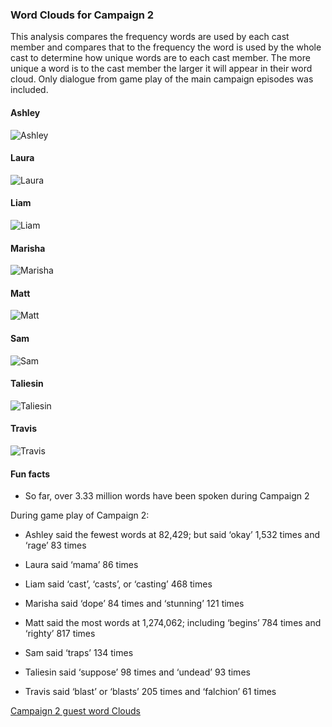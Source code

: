 
### Word Clouds for Campaign 2

This analysis compares the frequency words are used by each cast member
and compares that to the frequency the word is used by the whole cast to
determine how unique words are to each cast member. The more unique a
word is to the cast member the larger it will appear in their word
cloud. Only dialogue from game play of the main campaign episodes was
included.

#### Ashley

![Ashley](../plots/wordClouds/C2/C2ASHLEY.png)

#### Laura

![Laura](../plots/wordClouds/C2/C2LAURA.png)

#### Liam

![Liam](../plots/wordClouds/C2/C2LIAM.png)

#### Marisha

![Marisha](../plots/wordClouds/C2/C2MARISHA.png)

#### Matt

![Matt](../plots/wordClouds/C2/C2MATT.png)

#### Sam

![Sam](../plots/wordClouds/C2/C2SAM.png)

#### Taliesin

![Taliesin](../plots/wordClouds/C2/C2TALIESIN.png)

#### Travis

![Travis](../plots/wordClouds/C2/C2TRAVIS.png)

#### Fun facts

-   So far, over 3.33 million words have been spoken during Campaign 2

During game play of Campaign 2:

-   Ashley said the fewest words at 82,429; but said ‘okay’ 1,532 times
    and ‘rage’ 83 times

-   Laura said ‘mama’ 86 times

-   Liam said ‘cast’, ‘casts’, or ‘casting’ 468 times

-   Marisha said ‘dope’ 84 times and ‘stunning’ 121 times

-   Matt said the most words at 1,274,062; including ‘begins’ 784 times
    and ‘righty’ 817 times

-   Sam said ‘traps’ 134 times

-   Taliesin said ‘suppose’ 98 times and ‘undead’ 93 times

-   Travis said ‘blast’ or ‘blasts’ 205 times and ‘falchion’ 61 times

[Campaign 2 guest word
Clouds](wordCloudsGuests.md#word-clouds-for-campaign-2-guests)
